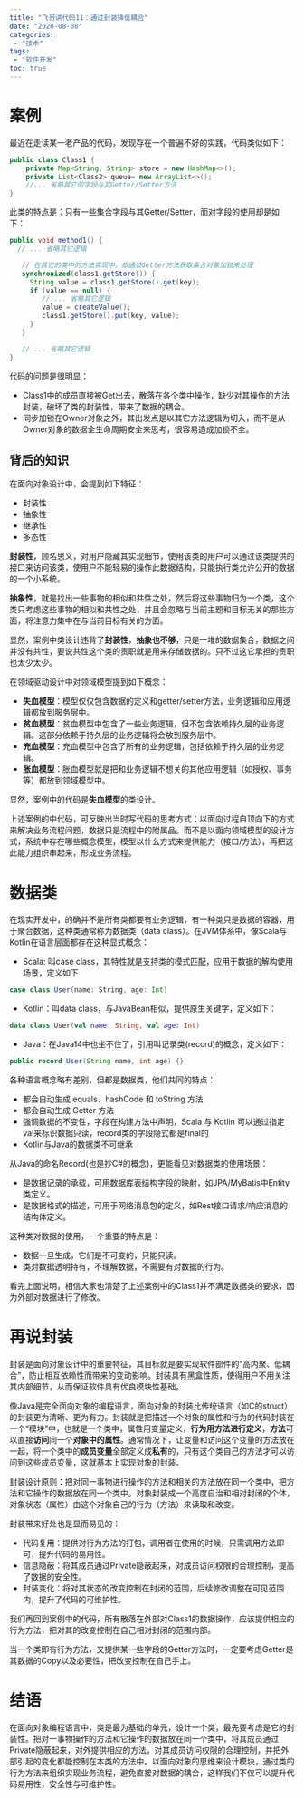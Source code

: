 ```yaml
---
title: "飞哥讲代码11：通过封装降低耦合"
date: "2020-08-08"
categories:
 - "技术"
tags:
 - "软件开发"
toc: true
---
```


# 案例

最近在走读某一老产品的代码，发现存在一个普遍不好的实践，代码类似如下：

```java
public class Class1 {
    private Map<String, String> store = new HashMap<>();
    private List<Class2> queue= new ArrayList<>();
    //... 省略其它的字段与其Getter/Setter方法
}
```

此类的特点是：只有一些集合字段与其Getter/Setter，而对字段的使用却是如下：

```java
public void method1() {
  // ... 省略其它逻辑

   // 在其它的类中的方法实现中，却通过Getter方法获取集合对象加锁来处理
   synchronized(class1.getStore()) {
     String value = class1.getStore().get(key);
     if (value == null) {
        // ... 省略其它逻辑
        value = createValue();
        class1.getStore().put(key, value);
     }
   }

   // ... 省略其它逻辑
}
```

代码的问题是很明显：

 - Class1中的成员直接被Get出去，散落在各个类中操作，缺少对其操作的方法封装，破坏了类的封装性，带来了数据的耦合。
 - 同步加锁在Owner对象之外，其出发点是以其它方法逻辑为切入，而不是从Owner对象的数据全生命周期安全来思考，很容易造成加锁不全。

<!--more-->

## 背后的知识

在面向对象设计中，会提到如下特征：

 - 封装性
 - 抽象性
 - 继承性
 - 多态性

**封装性**，顾名思义，对用户隐藏其实现细节，使用该类的用户可以通过该类提供的接口来访问该类，使用户不能轻易的操作此数据结构，只能执行类允许公开的数据的一个小系统。

**抽象性**，就是找出一些事物的相似和共性之处，然后将这些事物归为一个类，这个类只考虑这些事物的相似和共性之处，并且会忽略与当前主题和目标无关的那些方面，将注意力集中在与当前目标有关的方面。

显然，案例中类设计违背了**封装性**，**抽象也不够**，只是一堆的数据集合，数据之间并没有共性，要说共性这个类的责职就是用来存储数据的。只不过这它承担的责职也太少太少。

在领域驱动设计中对领域模型提到如下概念：

 - **失血模型**：模型仅仅包含数据的定义和getter/setter方法，业务逻辑和应用逻辑都放到服务层中。
 - **贫血模型**：贫血模型中包含了一些业务逻辑，但不包含依赖持久层的业务逻辑。这部分依赖于持久层的业务逻辑将会放到服务层中。
 - **充血模型**：充血模型中包含了所有的业务逻辑，包括依赖于持久层的业务逻辑。
 - **胀血模型**：胀血模型就是把和业务逻辑不想关的其他应用逻辑（如授权、事务等）都放到领域模型中。
  
显然，案例中的代码是**失血模型**的类设计。

上述案例的中代码，可反映出当时写代码的思考方式：以面向过程自顶向下的方式来解决业务流程问题，数据只是流程中的附属品。而不是以面向领域模型的设计方式，系统中存在哪些概念模型，模型以什么方式来提供能力（接口/方法），再把这此能力组织串起来，形成业务流程。


# 数据类

在现实开发中，的确并不是所有类都要有业务逻辑，有一种类只是数据的容器，用于聚合数据，这种类通常称为数据类（data class）。在JVM体系中，像Scala与Kotlin在语言层面都存在这种显式概念：

  - Scala: 叫case class，其特性就是支持类的模式匹配，应用于数据的解构使用场景，定义如下

```scala
case class User(name: String, age: Int)
```

  - Kotlin：叫data class，与JavaBean相似，提供原生关键字，定义如下：

```kotlin
data class User(val name: String, val age: Int)
```

 - Java：在Java14中也坐不住了，引用叫记录类(record)的概念，定义如下：

```java
public record User(String name, int age) {}
```

各种语言概念略有差别，但都是数据类，他们共同的特点：

  - 都会自动生成 equals、hashCode 和 toString 方法
  - 都会自动生成 Getter 方法
  - 强调数据的不变性，字段在构建方法中声明，Scala 与 Kotlin 可以通过指定val来标识数据只读，record类的字段隐式都是final的
  - Kotlin与Java的数据类不可继承

从Java的命名Record(也是抄C#的概念)，更能看见对数据类的使用场景：

  - 是数据记录的承载，可用数据库表结构字段的映射，如JPA/MyBatis中Entity类定义。
  - 是数据格式的描述，可用于网络消息包的定义，如Rest接口请求/响应消息的结构体定义。

这种类对数据的使用，一个重要的特点是：
  
  - 数据一旦生成，它们是不可变的，只能只读。
  - 类对数据透明持有，不理解数据，不需要有对数据的行为。

看完上面说明，相信大家也清楚了上述案例中的Class1并不满足数据类的要求，因为外部对数据进行了修改。

# 再说封装

封装是面向对象设计中的重要特征，其目标就是要实现软件部件的“高内聚、低耦合”，防止相互依赖性而带来的变动影响。封装具有黑盒性质，使得用户不用关注其内部细节，从而保证软件具有优良模块性基础。

像Java是完全面向对象的编程语言，面向对象的封装比传统语言（如C的struct）的封装更为清晰、更为有力。封装就是把描述一个对象的属性和行为的代码封装在一个“模块”中，也就是一个类中，属性用变量定义，**行为用方法进行定义**，**方法**可以直接**访问**同一个**对象中的属性**。通常情况下，让变量和访问这个变量的方法放在一起，将一个类中的**成员变量**全部定义成**私有**的，只有这个类自己的方法才可以访问到这些成员变量，这就基本上实现对象的封装。

封装设计原则：把对同一事物进行操作的方法和相关的方法放在同一个类中，把方法和它操作的数据放在同一个类中。对象封装成一个高度自治和相对封闭的个体，对象状态（属性）由这个对象自己的行为（方法）来读取和改变。

封装带来好处也是显而易见的：

 - 代码复用：提供对行为方法的打包，调用者在使用的时候，只需调用方法即可，提升代码的易用性。
 - 信息隐蔽：将其成员通过Private隐蔽起来，对成员访问权限的合理控制，提高了数据的安全性。
 - 封装变化：将对其状态的改变控制在封闭的范围，后续修改调整在可见范围内，提升了代码的可维护性。

我们再回到案例中的代码，所有散落在外部对Class1的数据操作，应该提供相应的行为方法，把对其的改变控制在自己相对封闭的范围内部。

当一个类即有行为方法，又提供某一些字段的Getter方法时，一定要考虑Getter是其数据的Copy以及必要性，把改变控制在自己手上。

# 结语

在面向对象编程语言中，类是最为基础的单元，设计一个类，最先要考虑是它的封装性。把对一事物操作的方法和它操作的数据放在同一个类中，将其成员通过Private隐蔽起来，对外提供相应的方法，对其成员访问权限的合理控制，并把外部引起的变化都能控制在本类的方法中。以面向对象的思维来设计模块，通过类的行为方法来组织实现业务流程，避免直接对数据的耦合，这样我们不仅可以提升代码易用性，安全性与可维护性。
